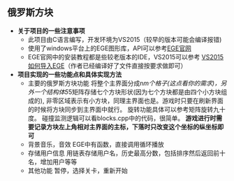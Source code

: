 ## **俄罗斯方块**
* **关于项目的一些注意事项**
    * 此项目由C语言编写，开发环境为VS2015（较早的版本可能会编译报错)
    * 使用了windows平台上的EGE图形库，API可以参考[EGE官网](http://xege.org)
	* EGE官网中的安装教程都是些较老版本的IDE，VS2015可以参考 [VS2015如何导入EGE](http://www.jianshu.com/p/b12163e5a0b7)（作者已经编译好了文件直接按要求做即可）
* **项目实现的一些功能点和具体实现方法**
    * 主要的俄罗斯方块功能
        将整个主界面分成n*m个格子(这点看你的需求)，另外一个结构体5*5矩阵存储七个方块形状(因为七个方块都是由四个小方块组成的), 非零区域表示有小方块，同理主界面也是。游戏时只要在刷新界面的时候将方块同步到主界面中就行。
        旋转功能具体可以参考矩阵旋转九十度。
        碰撞监测逻辑可以看blocks.cpp中的代码，很简单。
        **游戏进行时需要记录方块左上角相对主界面的主标，下落时只改变这个坐标的纵坐标即可**
    * 背景音乐，音效
        EGE中有函数，直接调用循环播放
    * 存储用户信息
        用链表存储用户名，历史最高分数，包括排序然后返回前十名，增加用户等等
    * 其他功能
        暂停，选择关卡，重新开始

